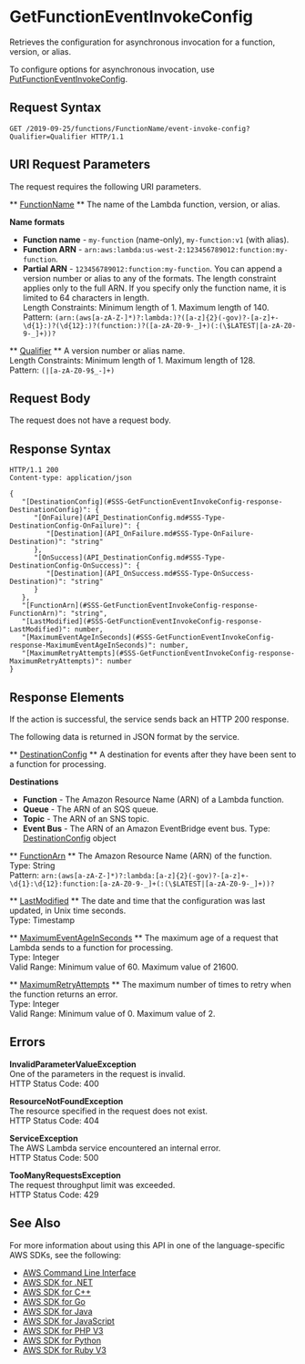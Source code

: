 # GetFunctionEventInvokeConfig<a name="API_GetFunctionEventInvokeConfig"></a>

Retrieves the configuration for asynchronous invocation for a function, version, or alias\.

To configure options for asynchronous invocation, use [PutFunctionEventInvokeConfig](API_PutFunctionEventInvokeConfig.md)\.

## Request Syntax<a name="API_GetFunctionEventInvokeConfig_RequestSyntax"></a>

```
GET /2019-09-25/functions/FunctionName/event-invoke-config?Qualifier=Qualifier HTTP/1.1
```

## URI Request Parameters<a name="API_GetFunctionEventInvokeConfig_RequestParameters"></a>

The request requires the following URI parameters\.

 ** [FunctionName](#API_GetFunctionEventInvokeConfig_RequestSyntax) **   <a name="SSS-GetFunctionEventInvokeConfig-request-FunctionName"></a>
The name of the Lambda function, version, or alias\.  

**Name formats**
+  **Function name** \- `my-function` \(name\-only\), `my-function:v1` \(with alias\)\.
+  **Function ARN** \- `arn:aws:lambda:us-west-2:123456789012:function:my-function`\.
+  **Partial ARN** \- `123456789012:function:my-function`\.
You can append a version number or alias to any of the formats\. The length constraint applies only to the full ARN\. If you specify only the function name, it is limited to 64 characters in length\.  
Length Constraints: Minimum length of 1\. Maximum length of 140\.  
Pattern: `(arn:(aws[a-zA-Z-]*)?:lambda:)?([a-z]{2}(-gov)?-[a-z]+-\d{1}:)?(\d{12}:)?(function:)?([a-zA-Z0-9-_]+)(:(\$LATEST|[a-zA-Z0-9-_]+))?` 

 ** [Qualifier](#API_GetFunctionEventInvokeConfig_RequestSyntax) **   <a name="SSS-GetFunctionEventInvokeConfig-request-Qualifier"></a>
A version number or alias name\.  
Length Constraints: Minimum length of 1\. Maximum length of 128\.  
Pattern: `(|[a-zA-Z0-9$_-]+)` 

## Request Body<a name="API_GetFunctionEventInvokeConfig_RequestBody"></a>

The request does not have a request body\.

## Response Syntax<a name="API_GetFunctionEventInvokeConfig_ResponseSyntax"></a>

```
HTTP/1.1 200
Content-type: application/json

{
   "[DestinationConfig](#SSS-GetFunctionEventInvokeConfig-response-DestinationConfig)": { 
      "[OnFailure](API_DestinationConfig.md#SSS-Type-DestinationConfig-OnFailure)": { 
         "[Destination](API_OnFailure.md#SSS-Type-OnFailure-Destination)": "string"
      },
      "[OnSuccess](API_DestinationConfig.md#SSS-Type-DestinationConfig-OnSuccess)": { 
         "[Destination](API_OnSuccess.md#SSS-Type-OnSuccess-Destination)": "string"
      }
   },
   "[FunctionArn](#SSS-GetFunctionEventInvokeConfig-response-FunctionArn)": "string",
   "[LastModified](#SSS-GetFunctionEventInvokeConfig-response-LastModified)": number,
   "[MaximumEventAgeInSeconds](#SSS-GetFunctionEventInvokeConfig-response-MaximumEventAgeInSeconds)": number,
   "[MaximumRetryAttempts](#SSS-GetFunctionEventInvokeConfig-response-MaximumRetryAttempts)": number
}
```

## Response Elements<a name="API_GetFunctionEventInvokeConfig_ResponseElements"></a>

If the action is successful, the service sends back an HTTP 200 response\.

The following data is returned in JSON format by the service\.

 ** [DestinationConfig](#API_GetFunctionEventInvokeConfig_ResponseSyntax) **   <a name="SSS-GetFunctionEventInvokeConfig-response-DestinationConfig"></a>
A destination for events after they have been sent to a function for processing\.  

**Destinations**
+  **Function** \- The Amazon Resource Name \(ARN\) of a Lambda function\.
+  **Queue** \- The ARN of an SQS queue\.
+  **Topic** \- The ARN of an SNS topic\.
+  **Event Bus** \- The ARN of an Amazon EventBridge event bus\.
Type: [DestinationConfig](API_DestinationConfig.md) object

 ** [FunctionArn](#API_GetFunctionEventInvokeConfig_ResponseSyntax) **   <a name="SSS-GetFunctionEventInvokeConfig-response-FunctionArn"></a>
The Amazon Resource Name \(ARN\) of the function\.  
Type: String  
Pattern: `arn:(aws[a-zA-Z-]*)?:lambda:[a-z]{2}(-gov)?-[a-z]+-\d{1}:\d{12}:function:[a-zA-Z0-9-_]+(:(\$LATEST|[a-zA-Z0-9-_]+))?` 

 ** [LastModified](#API_GetFunctionEventInvokeConfig_ResponseSyntax) **   <a name="SSS-GetFunctionEventInvokeConfig-response-LastModified"></a>
The date and time that the configuration was last updated, in Unix time seconds\.  
Type: Timestamp

 ** [MaximumEventAgeInSeconds](#API_GetFunctionEventInvokeConfig_ResponseSyntax) **   <a name="SSS-GetFunctionEventInvokeConfig-response-MaximumEventAgeInSeconds"></a>
The maximum age of a request that Lambda sends to a function for processing\.  
Type: Integer  
Valid Range: Minimum value of 60\. Maximum value of 21600\.

 ** [MaximumRetryAttempts](#API_GetFunctionEventInvokeConfig_ResponseSyntax) **   <a name="SSS-GetFunctionEventInvokeConfig-response-MaximumRetryAttempts"></a>
The maximum number of times to retry when the function returns an error\.  
Type: Integer  
Valid Range: Minimum value of 0\. Maximum value of 2\.

## Errors<a name="API_GetFunctionEventInvokeConfig_Errors"></a>

 **InvalidParameterValueException**   
One of the parameters in the request is invalid\.  
HTTP Status Code: 400

 **ResourceNotFoundException**   
The resource specified in the request does not exist\.  
HTTP Status Code: 404

 **ServiceException**   
The AWS Lambda service encountered an internal error\.  
HTTP Status Code: 500

 **TooManyRequestsException**   
The request throughput limit was exceeded\.  
HTTP Status Code: 429

## See Also<a name="API_GetFunctionEventInvokeConfig_SeeAlso"></a>

For more information about using this API in one of the language\-specific AWS SDKs, see the following:
+  [AWS Command Line Interface](https://docs.aws.amazon.com/goto/aws-cli/lambda-2015-03-31/GetFunctionEventInvokeConfig) 
+  [AWS SDK for \.NET](https://docs.aws.amazon.com/goto/DotNetSDKV3/lambda-2015-03-31/GetFunctionEventInvokeConfig) 
+  [AWS SDK for C\+\+](https://docs.aws.amazon.com/goto/SdkForCpp/lambda-2015-03-31/GetFunctionEventInvokeConfig) 
+  [AWS SDK for Go](https://docs.aws.amazon.com/goto/SdkForGoV1/lambda-2015-03-31/GetFunctionEventInvokeConfig) 
+  [AWS SDK for Java](https://docs.aws.amazon.com/goto/SdkForJava/lambda-2015-03-31/GetFunctionEventInvokeConfig) 
+  [AWS SDK for JavaScript](https://docs.aws.amazon.com/goto/AWSJavaScriptSDK/lambda-2015-03-31/GetFunctionEventInvokeConfig) 
+  [AWS SDK for PHP V3](https://docs.aws.amazon.com/goto/SdkForPHPV3/lambda-2015-03-31/GetFunctionEventInvokeConfig) 
+  [AWS SDK for Python](https://docs.aws.amazon.com/goto/boto3/lambda-2015-03-31/GetFunctionEventInvokeConfig) 
+  [AWS SDK for Ruby V3](https://docs.aws.amazon.com/goto/SdkForRubyV3/lambda-2015-03-31/GetFunctionEventInvokeConfig) 